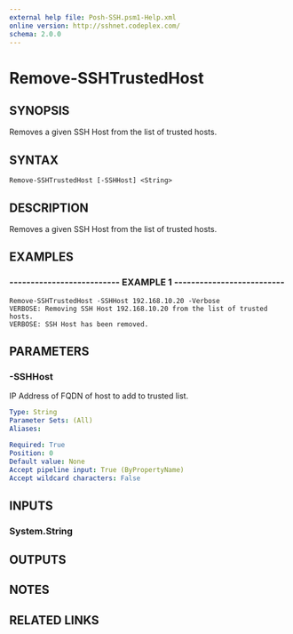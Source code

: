 ```yaml
---
external help file: Posh-SSH.psm1-Help.xml
online version: http://sshnet.codeplex.com/
schema: 2.0.0
---
```


# Remove-SSHTrustedHost

## SYNOPSIS
Removes a given SSH Host from the list of trusted hosts.

## SYNTAX

```
Remove-SSHTrustedHost [-SSHHost] <String>
```

## DESCRIPTION
Removes a given SSH Host from the list of trusted hosts.

## EXAMPLES

### -------------------------- EXAMPLE 1 --------------------------
```
Remove-SSHTrustedHost -SSHHost 192.168.10.20 -Verbose
VERBOSE: Removing SSH Host 192.168.10.20 from the list of trusted hosts.
VERBOSE: SSH Host has been removed.
```

## PARAMETERS

### -SSHHost
IP Address of FQDN of host to add to trusted list.

```yaml
Type: String
Parameter Sets: (All)
Aliases: 

Required: True
Position: 0
Default value: None
Accept pipeline input: True (ByPropertyName)
Accept wildcard characters: False
```

## INPUTS

### System.String

## OUTPUTS

## NOTES

## RELATED LINKS

